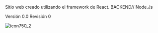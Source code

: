 Sitio web creado utilizando el framework de React.
BACKEND// Node.Js

Versión 0.0 Revisión 0

![icon750_2](https://github.com/lfgommar/MAYO-AGOSTO-24/assets/61842906/1139468a-5475-494f-8a95-683b9c10d21f)

